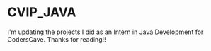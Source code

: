 # CVIP_JAVA
I'm updating the projects I did as an Intern in Java Development for CodersCave. 
Thanks for reading!!
